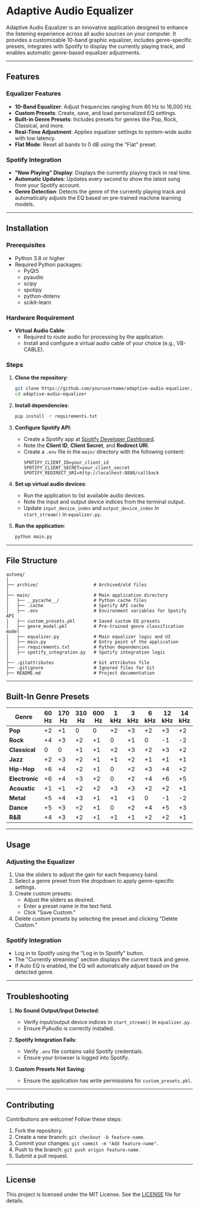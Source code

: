 # Adaptive Audio Equalizer

Adaptive Audio Equalizer is an innovative application designed to enhance the listening experience across all audio sources on your computer. It provides a customizable 10-band graphic equalizer, includes genre-specific presets, integrates with Spotify to display the currently playing track, and enables automatic genre-based equalizer adjustments.

---

## Features

### Equalizer Features
- **10-Band Equalizer**: Adjust frequencies ranging from 60 Hz to 16,000 Hz.
- **Custom Presets**: Create, save, and load personalized EQ settings.
- **Built-in Genre Presets**: Includes presets for genres like Pop, Rock, Classical, and more.
- **Real-Time Adjustment**: Applies equalizer settings to system-wide audio with low latency.
- **Flat Mode**: Reset all bands to 0 dB using the "Flat" preset.

### Spotify Integration
- **"Now Playing" Display**: Displays the currently playing track in real time.
- **Automatic Updates**: Updates every second to show the latest song from your Spotify account.
- **Genre Detection**: Detects the genre of the currently playing track and automatically adjusts the EQ based on pre-trained machine learning models.

---

## Installation

### Prerequisites
- Python 3.8 or higher
- Required Python packages:
  - PyQt5
  - pyaudio
  - scipy
  - spotipy
  - python-dotenv
  - scikit-learn

### Hardware Requirement
- **Virtual Audio Cable**:
  - Required to route audio for processing by the application.
  - Install and configure a virtual audio cable of your choice (e.g., VB-CABLE).

### Steps

1. **Clone the repository**:
   ```bash
   git clone https://github.com/yourusername/adaptive-audio-equalizer.git
   cd adaptive-audio-equalizer
   ```

2. **Install dependencies**:
   ```bash
   pip install -r requirements.txt
   ```

3. **Configure Spotify API**:
   - Create a Spotify app at [Spotify Developer Dashboard](https://developer.spotify.com/dashboard/applications).
   - Note the **Client ID**, **Client Secret**, and **Redirect URI**.
   - Create a `.env` file in the `main/` directory with the following content:
     ```env
     SPOTIFY_CLIENT_ID=your_client_id
     SPOTIFY_CLIENT_SECRET=your_client_secret
     SPOTIFY_REDIRECT_URI=http://localhost:8888/callback
     ```

4. **Set up virtual audio devices**:
   - Run the application to list available audio devices.
   - Note the input and output device indices from the terminal output.
   - Update `input_device_index` and `output_device_index` in `start_stream()` in `equalizer.py`.

5. **Run the application**:
   ```bash
   python main.py
   ```

---

## File Structure

```
autoeq/
│
├── archive/                     # Archived/old files
│
├── main/                        # Main application directory
│   ├── __pycache__/             # Python cache files
│   ├── .cache                   # Spotify API cache
│   ├── .env                     # Environment variables for Spotify API
│   ├── custom_presets.pkl       # Saved custom EQ presets
│   ├── genre_model.pkl          # Pre-trained genre classification model
│   ├── equalizer.py             # Main equalizer logic and UI
│   ├── main.py                  # Entry point of the application
│   ├── requirements.txt         # Python dependencies
│   ├── spotify_integration.py   # Spotify integration logic
│
├── .gitattributes               # Git attributes file
├── .gitignore                   # Ignored files for Git
├── README.md                    # Project documentation
```

---

## Built-In Genre Presets

| Genre         | 60 Hz | 170 Hz | 310 Hz | 600 Hz | 1 kHz | 3 kHz | 6 kHz | 12 kHz | 14 kHz | 16 kHz |
|---------------|-------|--------|--------|--------|-------|-------|-------|--------|--------|--------|
| **Pop**       | +2    | +1     | 0      | 0      | +2    | +3    | +2    | +3     | +2     | +1     |
| **Rock**      | +4    | +3     | +2     | +1     | 0     | +1    | 0     | -1     | -2     | -2     |
| **Classical** | 0     | 0      | +1     | +1     | +2    | +3    | +2    | +3     | +2     | +1     |
| **Jazz**      | +2    | +3     | +2     | +1     | +1    | +2    | +1    | +1     | +1     | 0      |
| **Hip-Hop**   | +6    | +4     | +2     | +1     | 0     | +2    | +3    | +4     | +2     | +1     |
| **Electronic**| +6    | +4     | +3     | +2     | 0     | +2    | +4    | +6     | +5     | +3     |
| **Acoustic**  | +1    | +1     | +2     | +2     | +3    | +3    | +2    | +2     | +1     | 0      |
| **Metal**     | +5    | +4     | +3     | +1     | +1    | +1    | 0     | -1     | -2     | -3     |
| **Dance**     | +5    | +3     | +2     | +1     | 0     | +2    | +4    | +5     | +3     | +2     |
| **R&B**       | +4    | +3     | +2     | +1     | +1    | +1    | +2    | +2     | +1     | 0      |

---

## Usage

### Adjusting the Equalizer
1. Use the sliders to adjust the gain for each frequency band.
2. Select a genre preset from the dropdown to apply genre-specific settings.
3. Create custom presets:
   - Adjust the sliders as desired.
   - Enter a preset name in the text field.
   - Click "Save Custom."
4. Delete custom presets by selecting the preset and clicking "Delete Custom."

### Spotify Integration
- Log in to Spotify using the "Log in to Spotify" button.
- The "Currently streaming" section displays the current track and genre.
- If Auto EQ is enabled, the EQ will automatically adjust based on the detected genre.

---

## Troubleshooting

1. **No Sound Output/Input Detected**:
   - Verify input/output device indices in `start_stream()` in `equalizer.py`.
   - Ensure PyAudio is correctly installed.

2. **Spotify Integration Fails**:
   - Verify `.env` file contains valid Spotify credentials.
   - Ensure your browser is logged into Spotify.

3. **Custom Presets Not Saving**:
   - Ensure the application has write permissions for `custom_presets.pkl`.

---

## Contributing

Contributions are welcome! Follow these steps:
1. Fork the repository.
2. Create a new branch: `git checkout -b feature-name`.
3. Commit your changes: `git commit -m "Add feature-name"`.
4. Push to the branch: `git push origin feature-name`.
5. Submit a pull request.

---

## License

This project is licensed under the MIT License. See the [LICENSE](LICENSE) file for details.
